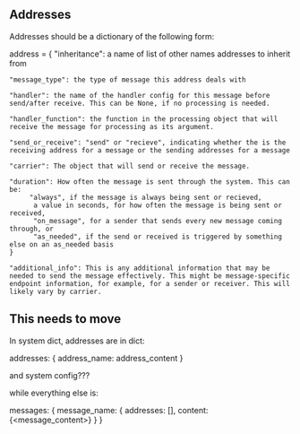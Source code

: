 ## Addresses
Addresses should be a dictionary of the following form:

address = {
    "inheritance": a name of list of other names addresses to inherit from

    "message_type": the type of message this address deals with 

    "handler": the name of the handler config for this message before send/after receive. This can be None, if no processing is needed. 

    "handler_function": the function in the processing object that will receive the message for processing as its argument. 

    "send_or_receive": "send" or "recieve", indicating whether the is the receiving address for a message or the sending addresses for a message

    "carrier": The object that will send or receive the message.

    "duration": How often the message is sent through the system. This can be:
         "always", if the message is always being sent or recieved, 
          a value in seconds, for how often the message is being sent or received, 
          "on_message", for a sender that sends every new message coming through, or
          "as_needed", if the send or received is triggered by something else on an as_needed basis 
    }
    
    "additional_info": This is any additional information that may be needed to send the message effectively. This might be message-specific endpoint information, for example, for a sender or receiver. This will likely vary by carrier. 


## This needs to move 

In system dict, addresses are in dict:

addresses: {
address_name: address_content
}

and system config??? 

while everything else is: 

messages:
{
    message_name: {
        addresses: [],
        content: {<message_content>}
    }
}
